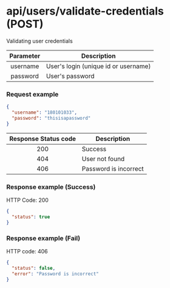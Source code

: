 # api/users/validate-credentials (POST)

Validating user credentials

| Parameter | Description                          |
| :-------: | ------------------------------------ |
| username  | User's login (unique id or username) |
| password  | User's password                      |

### Request example

```json
{
  "username": "180101033",
  "password": "thisisapassword"
}
```

| Response Status code | Description           |
| :------------------: | --------------------- |
|         200          | Success               |
|         404          | User not found        |
|         406          | Password is incorrect |

### Response example (Success)

HTTP Code: 200

```json
{
  "status": true
}
```

### Response example (Fail)

HTTP code: 406

```json
{
  "status": false,
  "error": "Password is incorrect"
}
```
